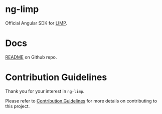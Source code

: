 # ng-limp
Official Angular SDK for [LIMP](https://github.com/masaar/limp).

# Docs
[README](https://github.com/masaar/ng-limp) on Github repo.


# Contribution Guidelines
Thank you for your interest in `ng-limp`.

Please refer to [Contribution Guidelines](/CONTRIBUTING.md) for more details on contributing to this project.